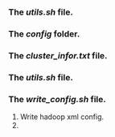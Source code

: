 

### The *utils.sh* file.

### The *config* folder.

### The *cluster_infor.txt* file.
 
### The *utils.sh* file.

### The *write_config.sh* file.
1.  Write hadoop xml config.
2. 


